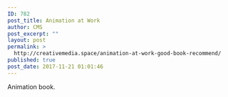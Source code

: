 ```yaml
---
ID: 782
post_title: Animation at Work
author: CMS
post_excerpt: ""
layout: post
permalink: >
  http://creativemedia.space/animation-at-work-good-book-recommend/
published: true
post_date: 2017-11-21 01:01:46
---
```

Animation book.